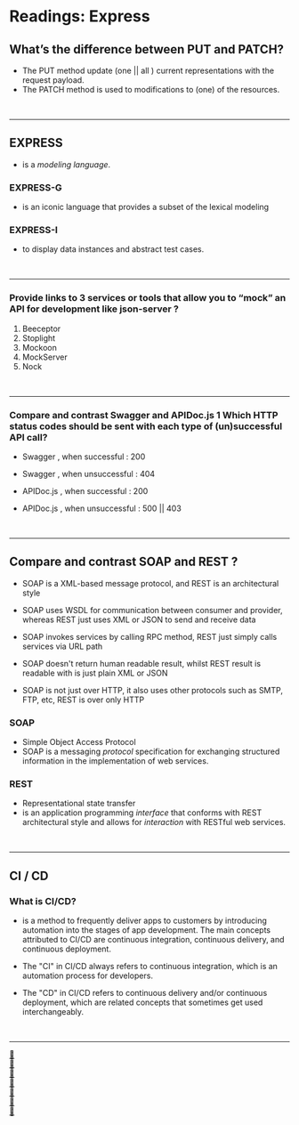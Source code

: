# Readings: Express

## What’s the difference between PUT and PATCH?

- The PUT method update (one || all ) current representations with the request payload.
- The PATCH method is used to modifications to (one) of the resources.

<br>
<hr>

## EXPRESS

- is a _modeling language_.

### EXPRESS-G

- is an iconic language that provides a subset of the lexical modeling

### EXPRESS-I

- to display data instances and abstract test cases.

<br>
<hr>

### Provide links to 3 services or tools that allow you to “mock” an API for development like json-server ?

1. Beeceptor
2. Stoplight
3. Mockoon
4. MockServer
5. Nock

<br>
<hr>

### Compare and contrast Swagger and APIDoc.js 1 Which HTTP status codes should be sent with each type of (un)successful API call?

- Swagger , when successful : 200

- Swagger , when unsuccessful : 404

- APIDoc.js , when successful : 200

- APIDoc.js , when unsuccessful : 500 || 403

<br>
<hr>

## Compare and contrast SOAP and REST ?

- SOAP is a XML-based message protocol, and REST is an architectural style
- SOAP uses WSDL for communication between consumer and provider, whereas REST just uses XML or JSON to send and receive data
- SOAP invokes services by calling RPC method, REST just simply calls services via URL path

- SOAP doesn't return human readable result, whilst REST result is readable with is just plain XML or JSON

- SOAP is not just over HTTP, it also uses other protocols such as SMTP, FTP, etc, REST is over only HTTP

### SOAP

- Simple Object Access Protocol
- SOAP is a messaging _protocol_ specification for exchanging structured information in the implementation of web services.

### REST

- Representational state transfer
- is an application programming _interface_ that conforms with REST architectural style and allows for _interaction_ with RESTful web services.

<br>
<hr>

## CI / CD

### What is CI/CD?

- is a method to frequently deliver apps to customers by introducing automation into the stages of app development. The main concepts attributed to CI/CD are continuous integration, continuous delivery, and continuous deployment.

- The "CI" in CI/CD always refers to continuous integration, which is an automation process for developers.

- The "CD" in CI/CD refers to continuous delivery and/or continuous deployment, which are related concepts that sometimes get used interchangeably.

<br>
<hr>

[📁](https://developer.mozilla.org/en-US/docs/Web/HTTP/Methods)
<br>
[📁](http://deslab.mit.edu/DesignLab/dicpm/step.html)
<br>
[📁](https://nordicapis.com/10-tools-to-mock-http-requests/)
<br>
[📁](https://swagger.io/docs/specification/describing-responses/)
<br>
[📁](https://idratherbewriting.com/learnapidoc/docapis_doc_status_codes.html)
<br>
[📁](https://stackoverflow.com/questions/10975863/compare-and-contrast-rest-and-soap-web-services)
<br>
[📁](https://www.redhat.com/en/topics/devops/what-is-ci-cd)
